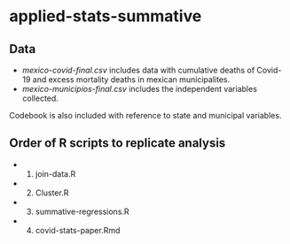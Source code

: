 # applied-stats-summative

## Data
- _mexico-covid-final.csv_ includes data with cumulative deaths of Covid-19 and excess mortality deaths in mexican municipalites. 
- _mexico-municipios-final.csv_ includes the independent variables collected. 

Codebook is also included with reference to state and municipal variables. 

## Order of R scripts to replicate analysis 

- 1. join-data.R
- 2. Cluster.R
- 3. summative-regressions.R
- 4. covid-stats-paper.Rmd
